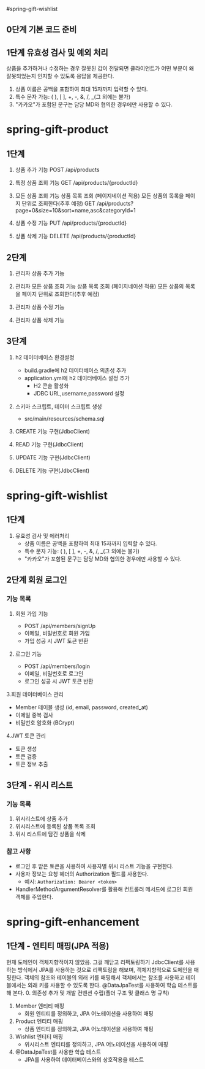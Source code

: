 #spring-gift-wishlist
## 0단계 기본 코드 준비
## 1단계 유효성 검사 및 예외 처리
상품을 추가하거나 수정하는 경우
잘못된 값이 전달되면 클라이언트가 어떤 부분이 왜 잘못되었는지 인지할 수 있도록 응답을 제공한다.

1. 상품 이름은 공백을 포함하여 최대 15자까지 입력할 수 있다.
2. 특수 문자 가능: ( ), [ ], +, -, &, /, _(그 외에는 불가)
3. "카카오"가 포함된 문구는 담당 MD와 협의한 경우에만 사용할 수 있다.

# spring-gift-product
## 1단계

1. 상품 추가 기능
POST /api/products

2. 특정 상품 조회 기능
GET /api/products/{productId}

3. 모든 상품 조회 기능
상품 목록 조회 (페이지네이션 적용)	모든 상품의 목록을 페이지 단위로 조회한다(추후 예정)
GET	/api/products?page=0&size=10&sort=name,asc&categoryId=1	

4. 상품 수정 기능
PUT	/api/products/{productId}

5. 상품 삭제 기능
DELETE /api/products/{productId}

## 2단계

1. 관리자 상품 추가 기능

2. 관리자 모든 상품 조회 기능
상품 목록 조회 (페이지네이션 적용)	모든 상품의 목록을 페이지 단위로 조회한다(추후 예정)

3. 관리자 상품 수정 기능

4. 관리자 상품 삭제 기능

## 3단계

1. h2 데이터베이스 환경설정

    - build.gradle에 h2 데이터베이스 의존성 추가
    - application.yml에 h2 데이터베이스 설정 추가
      - H2 콘솔 활성화
      - JDBC URL,username,password 설정

2. 스키마 스크립트, 데이터 스크립트 생성

    - src/main/resources/schema.sql

3. CREATE 기능 구현(JdbcClient)

4. READ 기능 구현(JdbcClient)

5. UPDATE 기능 구현(JdbcClient)

6. DELETE 기능 구현(JdbcClient)

# spring-gift-wishlist

## 1단계

1. 유효성 검사 및 에러처리
   - 상품 이름은 공백을 포함하여 최대 15자까지 입력할 수 있다.
   - 특수 문자 가능: ( ), [ ], +, -, &, /, _(그 외에는 불가)
   - "카카오"가 포함된 문구는 담당 MD와 협의한 경우에만 사용할 수 있다.


## 2단계 회원 로그인

### 기능 목록
1. 회원 가입 기능
   - POST /api/members/signUp
   - 이메일, 비밀번호로 회원 가입
   - 가입 성공 시 JWT 토큰 반환

2. 로그인 기능
   - POST /api/members/login
   - 이메일, 비밀번호로 로그인
   - 로그인 성공 시 JWT 토큰 반환

3.회원 데이터베이스 관리
   - Member 테이블 생성 (id, email, password, created_at)
   - 이메일 중복 검사
   - 비밀번호 암호화 (BCrypt)

4.JWT 토큰 관리
   - 토큰 생성
   - 토큰 검증
   - 토큰 정보 추출

## 3단계 - 위시 리스트

### 기능 목록
1. 위시리스트에 상품 추가
2. 위시리스트에 등록된 상품 목록 조회
3. 위시 리스트에 담긴 상품을 삭제

### 참고 사항
- 로그인 후 받은 토큰을 사용하여 사용자별 위시 리스트 기능을 구현한다.
- 사용자 정보는 요청 헤더의 Authorization 필드를 사용한다.
   - 예시: `Authorization: Bearer <token>`
- HandlerMethodArgumentResolver를 활용해 컨트롤러 메서드에 로그인 회원 객체를 주입한다.

# spring-gift-enhancement

## 1단계 - 엔티티 매핑(JPA 적용)

현재 도메인이 객체지향적이지 않았음. 그걸 깨닫고 리팩토링하기
JdbcClient를 사용하는 방식에서 JPA를 사용하는 것으로 리팩토링을 해보며, 객체지향적으로 도메인을 매핑한다.
객체의 참조와 테이블의 외래 키를 매핑해서 객체에서는 참조를 사용하고 테이블에서는 외래 키를 사용할 수 있도록 한다.
@DataJpaTest를 사용하여 학습 테스트를 해 본다.
0. 의존성 추가 및 개발 컨벤션 수립(폴더 구조 및 클래스 명 규칙)

1. Member 엔티티 매핑
   - 회원 엔티티를 정의하고, JPA 어노테이션을 사용하여 매핑
2. Product 엔티티 매핑
   - 상품 엔티티를 정의하고, JPA 어노테이션을 사용하여 매핑
3. Wishlist 엔티티 매핑
   - 위시리스트 엔티티를 정의하고, JPA 어노테이션을 사용하여 매핑
4. @DataJpaTest를 사용한 학습 테스트
   - JPA를 사용하여 데이터베이스와의 상호작용을 테스트